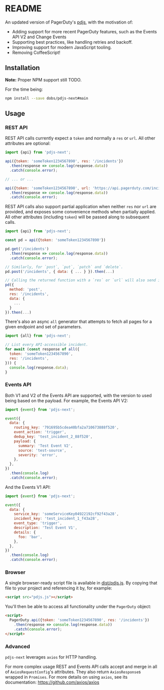 # README

An updated version of PagerDuty's [pdjs](https://github.com/PagerDuty/pdjs), with the motivation of:

- Adding support for more recent PagerDuty features, such as the Events API V2 and Change Events
- Supporting best practices, like handling retries and backoff.
- Improving support for modern JavaScript tooling.
- Removing CoffeeScript!

## Installation

**Note:** Proper NPM support still TODO.

For the time being:

```bash
npm install --save dobs/pdjs-next#main
```

## Usage

### REST API

REST API calls currently expect a `token` and normally a `res` or `url`. All other attributes are optional:

```javascript
import {api} from 'pdjs-next';

api({token: 'someToken1234567890', res: '/incidents'})
  .then(response => console.log(response.data))
  .catch(console.error);

// ... or ...

api({token: 'someToken1234567890', url: 'https://api.pagerduty.com/incidents'})
  .then(response => console.log(response.data))
  .catch(console.error);
```

REST API calls also support partial application when neither `res` nor `url` are provided, and exposes some convenience methods when partially applied. All other attributes (including `token`) will be passed along to subsequent calls.

```javascript
import {api} from 'pdjs-next';

const pd = api({token: 'someToken1234567890'})

pd.get('/incidents')
  .then(response => console.log(response.data))
  .catch(console.error);

// Similarly, for `post`, `put`, `patch` and `delete`.
pd.post('/incidents', { data: { ... } }).then(...)

// Calling the returned function with a `res` or `url` will also send it.
pd({
  method: 'post',
  res: '/incidents',
  data: {
    ...
  }
}).then(...)
```

There's also an async `all` generator that attempts to fetch all pages for a given endpoint and set of parameters.

```javascript
import {all} from 'pdjs-next';

// List every API-accessible incident.
for await (const response of all({
  token: 'someToken1234567890',
  res: '/incidents',
})) {
  console.log(response.data);
}
```

### Events API

Both V1 and V2 of the Events API are supported, with the version to used being based on the payload. For example, the Events API V2:

```javascript
import {event} from 'pdjs-next';

event({
  data: {
    routing_key: '791695b5cdea40bfa2a710673888f520',
    event_action: 'trigger',
    dedup_key: 'test_incident_2_88f520',
    payload: {
      summary: 'Test Event V2',
      source: 'test-source',
      severity: 'error',
    },
  },
})
  .then(console.log)
  .catch(console.error);
```

And the Events V1 API:

```javascript
import {event} from 'pdjs-next';

event({
  data: {
    service_key: 'someServiceKey04922192cf92f43a28',
    incident_key: 'test_incident_1_f43a28',
    event_type: 'trigger',
    description: 'Test Event V1',
    details: {
      foo: 'bar',
    },
  },
})
  .then(console.log)
  .catch(console.error);
```

### Browser

A single browser-ready script file is available in [dist/pdjs.js](dist/pdjs.js). By copying that file to your project and referencing it by, for example:

```html
<script src="pdjs.js"></script>
```

You'll then be able to access all functionality under the `PagerDuty` object:

```html
<script>
  PagerDuty.api({token: 'someToken1234567890', res: '/incidents'})
    .then(response => console.log(response.data))
    .catch(console.error);
</script>
```

### Advanced

`pdjs-next` leverages `axios` for HTTP handling.

For more complex usage REST and Events API calls accept and merge in all of `AxiosRequestConfig`'s attributes. They also return `AxiosResponse`s wrapped in `Promises`. For more details on using `axios`, see its documentation: https://github.com/axios/axios
